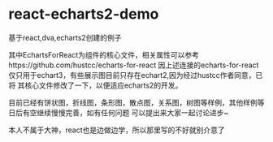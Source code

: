 # react-echarts2-demo
基于react,dva,echarts2创建的例子

其中EchartsForReact为组件的核心文件，相关属性可以参考https://github.com/hustcc/echarts-for-react
因上述连接的echarts-for-react仅只用于echart3，有些展示图目前只存在echart2,因为经过hustcc作者同意，已将
其核心文件修改了一下，以便适应echarts2的开发。

目前已经有饼状图，折线图，条形图，散点图，关系图，树图等样例，其他样例等日后有空继续慢慢完善，如有任何问题
可以提出来大家一起讨论进步~

本人不属于大神，react也是边做边学，所以那里写的不好就别介意了
